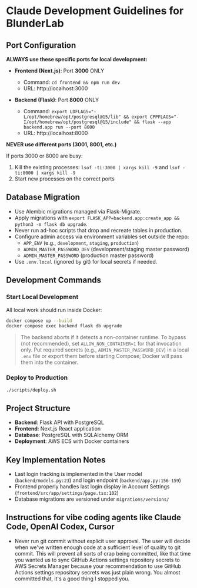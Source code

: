 # Claude Development Guidelines for BlunderLab

## Port Configuration

**ALWAYS use these specific ports for local development:**

- **Frontend (Next.js)**: Port **3000** ONLY
  - Command: `cd frontend && npm run dev`
  - URL: http://localhost:3000

- **Backend (Flask)**: Port **8000** ONLY
  - Command: `export LDFLAGS="-L/opt/homebrew/opt/postgresql@15/lib" && export CPPFLAGS="-I/opt/homebrew/opt/postgresql@15/include" && flask --app backend.app run --port 8000`
  - URL: http://localhost:8000

**NEVER use different ports (3001, 8001, etc.)**

If ports 3000 or 8000 are busy:
1. Kill the existing processes: `lsof -ti:3000 | xargs kill -9` and `lsof -ti:8000 | xargs kill -9`
2. Start new processes on the correct ports

## Database Migration

- Use Alembic migrations managed via Flask-Migrate.
- Apply migrations with `export FLASK_APP=backend.app:create_app && python3 -m flask db upgrade`.
- Never run ad-hoc scripts that drop and recreate tables in production.
- Configure admin access via environment variables set outside the repo:
  - `APP_ENV` (e.g., `development`, `staging`, `production`)
  - `ADMIN_MASTER_PASSWORD_DEV` (development/staging master password)
  - `ADMIN_MASTER_PASSWORD` (production master password)
- Use `.env.local` (ignored by git) for local secrets if needed.

## Development Commands

### Start Local Development
All local work should run inside Docker:

```bash
docker compose up --build
docker compose exec backend flask db upgrade
```

> The backend aborts if it detects a non-container runtime. To bypass (not recommended), set `ALLOW_NON_CONTAINER=1` for that invocation only.
> Put required secrets (e.g., `ADMIN_MASTER_PASSWORD_DEV`) in a local `.env` file or export them before starting Compose; Docker will pass them into the container.

### Deploy to Production
```bash
./scripts/deploy.sh
```

## Project Structure

- **Backend**: Flask API with PostgreSQL
- **Frontend**: Next.js React application
- **Database**: PostgreSQL with SQLAlchemy ORM
- **Deployment**: AWS ECS with Docker containers

## Key Implementation Notes

- Last login tracking is implemented in the User model (`backend/models.py:23`) and login endpoint (`backend/app.py:156-159`)
- Frontend properly handles last login display in Account Settings (`frontend/src/app/settings/page.tsx:102`)
- Database migrations are versioned under `migrations/versions/`

## Instructions for vibe coding agents like Claude Code, OpenAI Codex, Cursor

- Never run git commit without explicit user approval. The user will decide when we've written enough code at a sufficient level of quality to git commit. This will prevent all sorts of crap being committed, like that time you wanted us to sync GitHub Actions settings repository secrets to AWS Secrets Manager because your recommendation to use GitHub Actions settings repository secrets was just plain wrong. You almost committed that, it's a good thing I stopped you.

